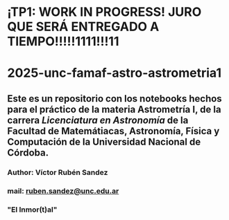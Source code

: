# ¡TP1: WORK IN PROGRESS! JURO QUE SERÁ ENTREGADO A TIEMPO!!!!!1111!!!11

# 2025-unc-famaf-astro-astrometria1

## Este es un repositorio con los notebooks hechos para el práctico de la materia **Astrometría I**, de la carrera _Licenciatura en Astronomía_ de la Facultad de Matemátiacas, Astronomía, Física y Computación de la Universidad Nacional de Córdoba.

### Author: Víctor Rubén Sandez
### mail: ruben.sandez@unc.edu.ar
### "El Inmor(t)al"
